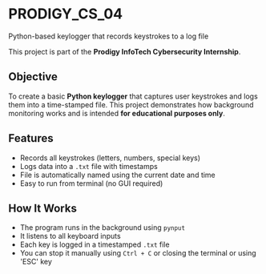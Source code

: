 # PRODIGY_CS_04
Python-based keylogger that records keystrokes to a log file

This project is part of the **Prodigy InfoTech Cybersecurity Internship**.

##  Objective

To create a basic **Python keylogger** that captures user keystrokes and logs them into a time-stamped file. This project demonstrates how background monitoring works and is intended **for educational purposes only**.

## Features

- Records all keystrokes (letters, numbers, special keys)
- Logs data into a `.txt` file with timestamps
- File is automatically named using the current date and time
- Easy to run from terminal (no GUI required)

## How It Works

- The program runs in the background using `pynput`
- It listens to all keyboard inputs
- Each key is logged in a timestamped `.txt` file
- You can stop it manually using `Ctrl + C` or closing the terminal or using 'ESC' key

